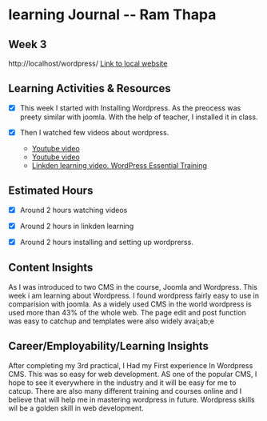 #  learning Journal -- Ram Thapa

## Week 3 
http://localhost/wordpress/
[Link to local website](http://localhost/wordpress/)

## Learning Activities & Resources
- [x] This week I started with Installing Wordpress. As the preocess was preety similar with joomla. With the help of teacher, I installed it in class. 


- [x] Then I watched few videos about wordpress.
    - [Youtube video ](https://www.youtube.com/watch?v=Mh-t_0cqT18) 
    - [Youtube video ](https://www.youtube.com/watch?v=pf8wji-tjPw) 
    - [Linkden learning video. WordPress Essential Training ](https://www.linkedin.com/learning/wordpress-essential-training-14942667/getting-started-with-wordpress?u=2223545) 







## Estimated Hours
- [x] Around 2 hours watching videos 
- [x] Around 2 hours in linkden learning
- [x] Around 2 hours installing and setting up wordprerss.



## Content Insights
As I was introduced to two CMS in the course, Joomla and Wordpress. This week i am learning about Wordpress. I found wordpress fairly easy to use in comparision with joomla. As a widely used CMS in the world wordpress is used more than 43% of the whole web. The page edit and post function was easy to catchup and templates were also widely avai;ab;e


## Career/Employability/Learning Insights
After completing my 3rd practical, I Had my First experience In Wordpress CMS. This was so easy for web development. AS one of the popular CMS, I hope to see it everywhere in the industry and it will be easy for me to catcup. There are also many different training and courses online and I believe that will help me in mastering wordpress in future. Wordpress skills wil be a golden skill in web development.